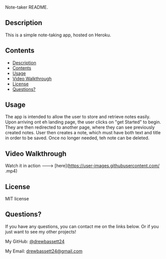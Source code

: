 Note-taker README.

## Description
This is a simple note-taking app, hosted on Heroku.

## Contents
  - [Description](#description)
  - [Contents](#contents)
  - [Usage](#usage)
  - [Video Walkthrough](#video-walkthrough)
  - [License](#license)
  - [Questions?](#questions)


## Usage
The app is intended to allow the user to store and retrieve notes easily. Upon arriving ont eh landing page, the user clicks on "get Started" to begin. They are then redirected to another page, where they can see previously created notes. User then creates a note, which must have both text and title in order to be saved. Once no longer needed, teh note can be deleted.


## Video Walkthrough
Watch it in action ---> [here](https://user-images.githubusercontent.com/   .mp4)

## License
MIT license


## Questions?

If you have any questions, you can contact me on the links below. Or if you just want to see my other projects!

My GitHub: [@drewbassett24](https://github.com/drewbassett24)

My Email: drewbassett24@gmail.com

